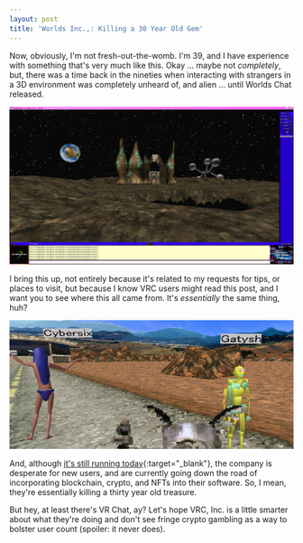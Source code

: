 ```yaml
---
layout: post
title: 'Worlds Inc.,: Killing a 30 Year Old Gem'
---
```


Now, obviously, I'm not fresh-out-the-womb. I'm 39, and I have experience with something that's very much like this. Okay ... maybe not *completely*, but, there was a time back in the nineties when interacting with strangers in a 3D environment was completely unheard of, and alien ... until Worlds Chat released.

![screenshot from the very old Worlds chat client, depicting someone standing on what looks like an asteroid, orbited by a space station, and in the center of the screen are strange rock formations with a door in the middle.](/img/posts/rebuild/worlds.png)

I bring this up, not entirely because it's related to my requests for tips, or places to visit, but because I know VRC users might read this post, and I want you to see where this all came from. It's *essentially* the same thing, huh?

![screenshot from the very old Worlds chat client, depicting two people standing on a very pixelated looking road in a desert. one of them is a yellow robot, and another is someone with long blue hair and a bikini bottom staring in the opposite direction.](/img/posts/rebuild/worlds2.png)

And, although [it's still running today](https://www.worlds.com/){:target="_blank"}, the company is desperate for new users, and are currently going down the road of incorporating blockchain, crypto, and NFTs into their software. So, I mean, they're essentially killing a thirty year old treasure.

But hey, at least there's VR Chat, ay? Let's hope VRC, Inc. is a little smarter about what they're doing and don't see fringe crypto gambling as a way to bolster user count (spoiler: it never does).